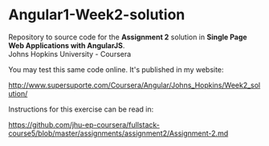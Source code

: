 # Angular1-Week2-solution

Repository to source code for the <b>Assignment 2</b> solution in <b>Single Page Web Applications with AngularJS</b>.<br>
Johns Hopkins University - Coursera

You may test this same code online. It's published in my website:

http://www.supersuporte.com/Coursera/Angular/Johns_Hopkins/Week2_solution/

Instructions for this exercise can be read in:

https://github.com/jhu-ep-coursera/fullstack-course5/blob/master/assignments/assignment2/Assignment-2.md
